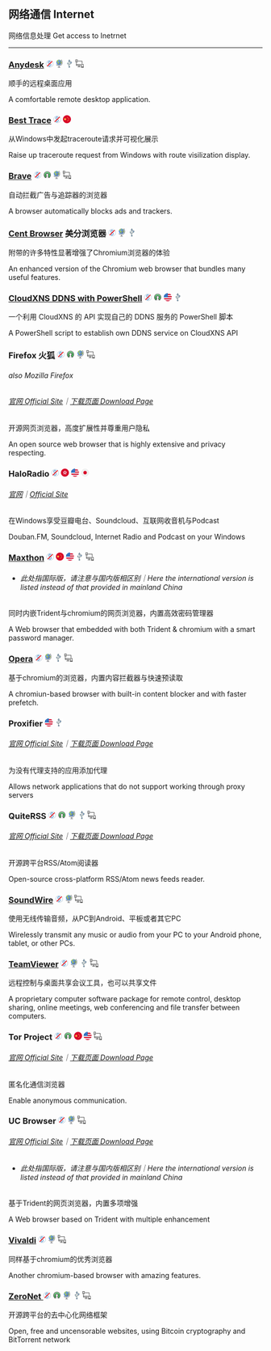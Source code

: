 ## 网络通信   Internet

网络信息处理   Get access to Inetrnet

---

### [Anydesk](http://anydesk.com/) ![](/assets/图片2.png) ![](/assets/earth-globe.png) ![](/assets/usb.png) ![](/assets/multi_platform.png)

顺手的远程桌面应用

A comfortable remote desktop application.

### [Best Trace](https://www.ipip.net/download.html) ![](/assets/图片2.png) ![](/assets/china.png)

从Windows中发起traceroute请求并可视化展示

Raise up traceroute request from Windows with route visilization display.

### [**Brave**](https://www.brave.com/) ![](/assets/图片2.png) ![](/assets/open-source-icon.png) ![](/assets/earth-globe.png) ![](/assets/multi_platform.png)

自动拦截广告与追踪器的浏览器

A browser automatically blocks ads and trackers.

### [Cent Browser](http://www.centbrowser.com/) 美分浏览器 ![](/assets/图片2.png) ![](/assets/earth-globe.png) ![](/assets/usb.png)

附带的许多特性显著增强了Chromium浏览器的体验

An enhanced version of the Chromium web browser that bundles many useful features.

### [CloudXNS DDNS with PowerShell](https://github.com/lixuy/CloudXNS-DDNS-with-PowerShell) ![](/assets/图片2.png) ![](/assets/open-source-icon.png) ![](/assets/united-states.png) ![](/assets/usb.png)

一个利用 CloudXNS 的 API 实现自己的 DDNS 服务的 PowerShell 脚本

A PowerShell script to establish own DDNS service on CloudXNS API

### Firefox 火狐 ![](/assets/图片2.png) ![](/assets/open-source-icon.png) ![](/assets/earth-globe.png) ![](/assets/multi_platform.png)

###### also Mozilla Firefox

###### [官网 Official Site](https://www.mozilla.org)｜[下载页面 Download Page](https://www.mozilla.org/en-US/firefox/all/)

开源网页浏览器，高度扩展性并尊重用户隐私

An open source web browser that is highly extensive and privacy respecting.

### HaloRadio ![](/assets/图片2.png) ![](/assets/hong-kong.png) ![](/assets/united-states.png) ![](/assets/japan.png)

###### [官网](https://www.icyarrow.com/haloradio/)｜[Official Site](https://www.douban.com/note/561310960/)

在Windows享受豆瓣电台、Soundcloud、互联网收音机与Podcast

Douban.FM, Soundcloud, Internet Radio and Podcast on your Windows

### [Maxthon](http://www.maxthon.com/mx5/) ![](/assets/图片2.png) ![](/assets/china.png) ![](/assets/united-states.png) ![](/assets/usb.png) ![](/assets/multi_platform.png)

* ###### 此处指国际版，请注意与国内版相区别｜Here the international version is listed instead of that provided in mainland China

同时内嵌Trident与chromium的网页浏览器，内置高效密码管理器

A Web browser that embedded with both Trident & chromium with a smart password manager.

### [Opera](http://www.opera.com/) ![](/assets/图片2.png) ![](/assets/earth-globe.png) ![](/assets/usb.png) ![](/assets/multi_platform.png)

基于chromium的浏览器，内置内容拦截器与快速预读取

A chromiun-based browser with built-in content blocker and with faster prefetch.

### Proxifier ![](/assets/united-states.png) ![](/assets/usb.png)

###### [官网 Official Site](http://proxifier.com/)｜[下载页面 Download Page](http://proxifier.com/download.htm)

为没有代理支持的应用添加代理

Allows network applications that do not support working through proxy servers

### QuiteRSS ![](/assets/图片2.png) ![](/assets/open-source-icon.png) ![](/assets/earth-globe.png) ![](/assets/usb.png) ![](/assets/multi_platform.png)

###### [官网 Official Site](https://quiterss.org/)｜[下载页面 Download Page](https://quiterss.org/en/download)

开源跨平台RSS/Atom阅读器

Open-source cross-platform RSS/Atom news feeds reader.

### [SoundWire](http://georgielabs.net/) ![](/assets/图片2.png) ![](/assets/earth-globe.png) ![](/assets/multi_platform.png)

使用无线传输音频，从PC到Android、平板或者其它PC

Wirelessly transmit any music or audio from your PC to your Android phone, tablet, or other PCs.

### [TeamViewer](http://www.teamviewer.com/) ![](/assets/图片2.png) ![](/assets/earth-globe.png) ![](/assets/usb.png) ![](/assets/multi_platform.png)

远程控制与桌面共享会议工具，也可以共享文件

A proprietary computer software package for remote control, desktop sharing, online meetings, web conferencing and file transfer between computers.

### Tor Project ![](/assets/图片2.png) ![](/assets/open-source-icon.png) ![](/assets/china.png) ![](/assets/united-states.png) ![](/assets/multi_platform.png)

###### [官网 Official Site](https://www.torproject.org/)｜[下载页面 Download Page](https://www.torproject.org/download/download.html.en)

匿名化通信浏览器

Enable anonymous communication.

### UC Browser ![](/assets/图片2.png) ![](/assets/earth-globe.png) ![](/assets/multi_platform.png)

###### [官网 Official Site](http://www.ucweb.com/)｜[下载页面 Download Page](http://www.ucweb.com/ucbrowser/download/)

* ###### 此处指国际版，请注意与国内版相区别｜Here the international version is listed instead of that provided in mainland China

基于Trident的网页浏览器，内置多项增强

A Web browser based on Trident with multiple enhancement

### [Vivaldi](https://vivaldi.com/) ![](/assets/图片2.png) ![](/assets/earth-globe.png) ![](/assets/multi_platform.png)

同样基于chromium的优秀浏览器

Another chromium-based browser with amazing features.

### [ZeroNet ](https://zeronet.io/)![](/assets/图片2.png) ![](/assets/open-source-icon.png) ![](/assets/earth-globe.png) ![](/assets/usb.png) ![](/assets/multi_platform.png)

开源跨平台的去中心化网络框架

Open, free and uncensorable websites, using Bitcoin cryptography and BitTorrent network

